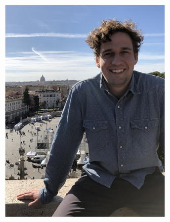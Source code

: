 ![Me in Rome](https://github.com/michal-cie/markdown-portfolio/blob/michal-cie-patch-1/Photo_1.jpeg?raw=true)
